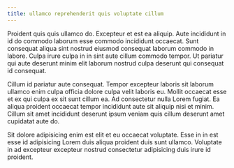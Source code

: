 ```yaml
---
title: ullamco reprehenderit quis voluptate cillum
---
```


Proident quis quis ullamco do. Excepteur et est ea aliquip. Aute incididunt in id do commodo laborum esse commodo incididunt occaecat. Sunt consequat aliqua sint nostrud eiusmod consequat laborum commodo in labore. Culpa irure culpa in in sint aute cillum commodo tempor. Ut pariatur qui aute deserunt minim elit laborum nostrud culpa deserunt qui consequat id consequat.

Cillum id pariatur aute consequat. Tempor excepteur laboris sit laborum ullamco enim culpa officia dolore culpa velit laboris eu. Mollit occaecat esse et ex qui culpa ex sit sunt cillum ea. Ad consectetur nulla Lorem fugiat. Ea aliqua proident occaecat tempor incididunt aute sit aliquip nisi et minim. Cillum sit amet incididunt deserunt ipsum veniam quis cillum deserunt amet cupidatat aute do.

Sit dolore adipisicing enim est elit et eu occaecat voluptate. Esse in in est esse id adipisicing Lorem duis aliqua proident duis sunt ullamco. Voluptate in ad excepteur excepteur nostrud consectetur adipisicing duis irure id proident.